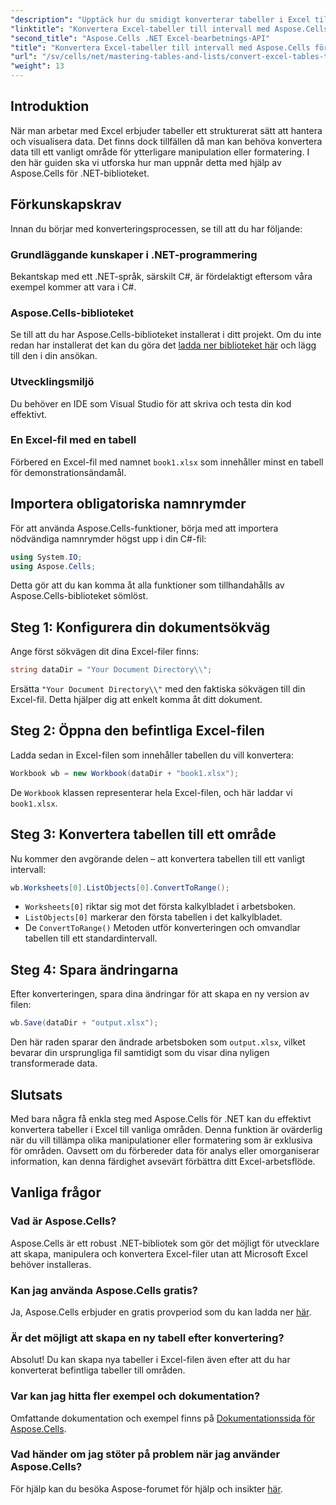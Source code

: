 ```yaml
---
"description": "Upptäck hur du smidigt konverterar tabeller i Excel till vanliga områden med hjälp av det kraftfulla Aspose.Cells för .NET-biblioteket. Den här steg-för-steg-guiden täcker allt från att konfigurera din miljö till att utföra konverteringen."
"linktitle": "Konvertera Excel-tabeller till intervall med Aspose.Cells för .NET"
"second_title": "Aspose.Cells .NET Excel-bearbetnings-API"
"title": "Konvertera Excel-tabeller till intervall med Aspose.Cells för .NET"
"url": "/sv/cells/net/mastering-tables-and-lists/convert-excel-tables-to-range/"
"weight": 13
---
```


## Introduktion

När man arbetar med Excel erbjuder tabeller ett strukturerat sätt att hantera och visualisera data. Det finns dock tillfällen då man kan behöva konvertera data till ett vanligt område för ytterligare manipulation eller formatering. I den här guiden ska vi utforska hur man uppnår detta med hjälp av Aspose.Cells för .NET-biblioteket.

## Förkunskapskrav
Innan du börjar med konverteringsprocessen, se till att du har följande:

### Grundläggande kunskaper i .NET-programmering
Bekantskap med ett .NET-språk, särskilt C#, är fördelaktigt eftersom våra exempel kommer att vara i C#.

### Aspose.Cells-biblioteket
Se till att du har Aspose.Cells-biblioteket installerat i ditt projekt. Om du inte redan har installerat det kan du göra det [ladda ner biblioteket här](https://releases.aspose.com/cells/net/) och lägg till den i din ansökan.

### Utvecklingsmiljö
Du behöver en IDE som Visual Studio för att skriva och testa din kod effektivt.

### En Excel-fil med en tabell
Förbered en Excel-fil med namnet `book1.xlsx` som innehåller minst en tabell för demonstrationsändamål.

## Importera obligatoriska namnrymder
För att använda Aspose.Cells-funktioner, börja med att importera nödvändiga namnrymder högst upp i din C#-fil:

```csharp
using System.IO;
using Aspose.Cells;
```

Detta gör att du kan komma åt alla funktioner som tillhandahålls av Aspose.Cells-biblioteket sömlöst.

## Steg 1: Konfigurera din dokumentsökväg
Ange först sökvägen dit dina Excel-filer finns:

```csharp
string dataDir = "Your Document Directory\\";
```
Ersätta `"Your Document Directory\\"` med den faktiska sökvägen till din Excel-fil. Detta hjälper dig att enkelt komma åt ditt dokument.

## Steg 2: Öppna den befintliga Excel-filen
Ladda sedan in Excel-filen som innehåller tabellen du vill konvertera:

```csharp
Workbook wb = new Workbook(dataDir + "book1.xlsx");
```
De `Workbook` klassen representerar hela Excel-filen, och här laddar vi `book1.xlsx`.

## Steg 3: Konvertera tabellen till ett område
Nu kommer den avgörande delen – att konvertera tabellen till ett vanligt intervall:

```csharp
wb.Worksheets[0].ListObjects[0].ConvertToRange();
```

- `Worksheets[0]` riktar sig mot det första kalkylbladet i arbetsboken.
- `ListObjects[0]` markerar den första tabellen i det kalkylbladet.
- De `ConvertToRange()` Metoden utför konverteringen och omvandlar tabellen till ett standardintervall.

## Steg 4: Spara ändringarna
Efter konverteringen, spara dina ändringar för att skapa en ny version av filen:

```csharp
wb.Save(dataDir + "output.xlsx");
```
Den här raden sparar den ändrade arbetsboken som `output.xlsx`, vilket bevarar din ursprungliga fil samtidigt som du visar dina nyligen transformerade data.

## Slutsats
Med bara några få enkla steg med Aspose.Cells för .NET kan du effektivt konvertera tabeller i Excel till vanliga områden. Denna funktion är ovärderlig när du vill tillämpa olika manipulationer eller formatering som är exklusiva för områden. Oavsett om du förbereder data för analys eller omorganiserar information, kan denna färdighet avsevärt förbättra ditt Excel-arbetsflöde.

## Vanliga frågor

### Vad är Aspose.Cells?
Aspose.Cells är ett robust .NET-bibliotek som gör det möjligt för utvecklare att skapa, manipulera och konvertera Excel-filer utan att Microsoft Excel behöver installeras.

### Kan jag använda Aspose.Cells gratis?
Ja, Aspose.Cells erbjuder en gratis provperiod som du kan ladda ner [här](https://releases.aspose.com/cells/net/).

### Är det möjligt att skapa en ny tabell efter konvertering?
Absolut! Du kan skapa nya tabeller i Excel-filen även efter att du har konverterat befintliga tabeller till områden.

### Var kan jag hitta fler exempel och dokumentation?
Omfattande dokumentation och exempel finns på [Dokumentationssida för Aspose.Cells](https://reference.aspose.com/cells/net/).

### Vad händer om jag stöter på problem när jag använder Aspose.Cells?
För hjälp kan du besöka Aspose-forumet för hjälp och insikter [här](https://forum.aspose.com/c/cells/9).